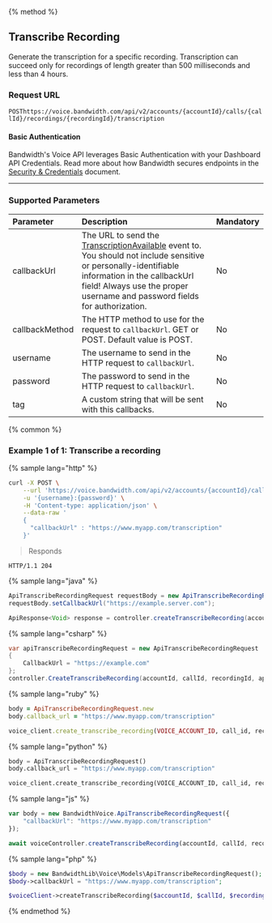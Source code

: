 {% method %}

## Transcribe Recording

Generate the transcription for a specific recording. Transcription can succeed only for recordings of length greater than 500 milliseconds and less than 4 hours.

### Request URL

<code class="get">POST</code>`https://voice.bandwidth.com/api/v2/accounts/{accountId}/calls/{callId}/recordings/{recordingId}/transcription`

#### Basic Authentication

Bandwidth's Voice API leverages Basic Authentication with your Dashboard API Credentials. Read more about how Bandwidth secures endpoints in the [Security & Credentials](../../../guides/accountCredentials.md) document.


---

### Supported Parameters

| Parameter      | Description                                                                                            | Mandatory |
|:---------------|:-------------------------------------------------------------------------------------------------------|:----------|
| callbackUrl    | The URL to send the [TranscriptionAvailable](../../bxml/callbacks/transcriptionAvailable.md) event to. You should not include sensitive or personally-identifiable information in the callbackUrl field! Always use the proper username and password fields for authorization. | No        |
| callbackMethod | The HTTP method to use for the request to `callbackUrl`. GET or POST. Default value is POST.           | No        |
| username       | The username to send in the HTTP request to `callbackUrl`.                                             | No        |
| password       | The password to send in the HTTP request to `callbackUrl`.                                             | No        |
| tag            | A custom string that will be sent with this callbacks.                                                 | No        |

{% common %}

### Example 1 of 1: Transcribe a recording

{% sample lang="http" %}

```bash
curl -X POST \
    --url 'https://voice.bandwidth.com/api/v2/accounts/{accountId}/calls/{callId}/recordings/{recordingId}/transcription' \
    -u '{username}:{password}' \
    -H 'Content-type: application/json' \
    --data-raw '
    {
      "callbackUrl" : "https://www.myapp.com/transcription"
    }'
```

> Responds

```http
HTTP/1.1 204
```

{% sample lang="java" %}

```java
ApiTranscribeRecordingRequest requestBody = new ApiTranscribeRecordingRequest();
requestBody.setCallbackUrl("https://example.server.com");

ApiResponse<Void> response = controller.createTranscribeRecording(accountId, callId, recordingId, requestBody);
```

{% sample lang="csharp" %}

```csharp
var apiTranscribeRecordingRequest = new ApiTranscribeRecordingRequest
{
    CallbackUrl = "https://example.com"
};
controller.CreateTranscribeRecording(accountId, callId, recordingId, apiTranscribeRecordingRequest);
```

{% sample lang="ruby" %}

```ruby
body = ApiTranscribeRecordingRequest.new
body.callback_url = "https://www.myapp.com/transcription"

voice_client.create_transcribe_recording(VOICE_ACCOUNT_ID, call_id, recording_id, :body => body)
```

{% sample lang="python" %}

```python
body = ApiTranscribeRecordingRequest()
body.callback_url = "https://www.myapp.com/transcription"

voice_client.create_transcribe_recording(VOICE_ACCOUNT_ID, call_id, recording_id, body=body)
```

{% sample lang="js" %}

```js
var body = new BandwidthVoice.ApiTranscribeRecordingRequest({
    "callbackUrl": "https://www.myapp.com/transcription"
});

await voiceController.createTranscribeRecording(accountId, callId, recordingId, body);
```

{% sample lang="php" %}

```php
$body = new BandwidthLib\Voice\Models\ApiTranscribeRecordingRequest();
$body->callbackUrl = "https://www.myapp.com/transcription";

$voiceClient->createTranscribeRecording($accountId, $callId, $recordingId, $body);
```

{% endmethod %}
